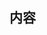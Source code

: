 <!-- I want to review in Japanese. -->
## 内容

<!-- for GitHub Copilot review rule -->
<!--
レビューする際には、以下のprefix(接頭辞)をつけてください
[must]  
[imo] (in my opinion)  
[nits] (nitpick) 
[ask] 
[fyi] (for your information)
-->
<!-- for GitHub Copilot review  rule-->

<!-- I want to review in Japanese. -->
